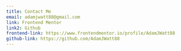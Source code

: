```yaml
---
title: Contact Me
email: adamjwatt88@gmail.com
link: Frontend Mentor
link2: Github
frontend-link: https://www.frontendmentor.io/profile/AdamJWatt88
github-link: https://github.com/AdamJWatt88
---
```

